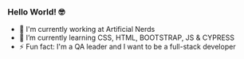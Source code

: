 ### Hello World! 🤓

- 🔭 I'm currently working at Artificial Nerds
- 🌱 I’m currently learning CSS, HTML, BOOTSTRAP, JS & CYPRESS
- ⚡ Fun fact: I'm a QA leader and I want to be a full-stack developer

